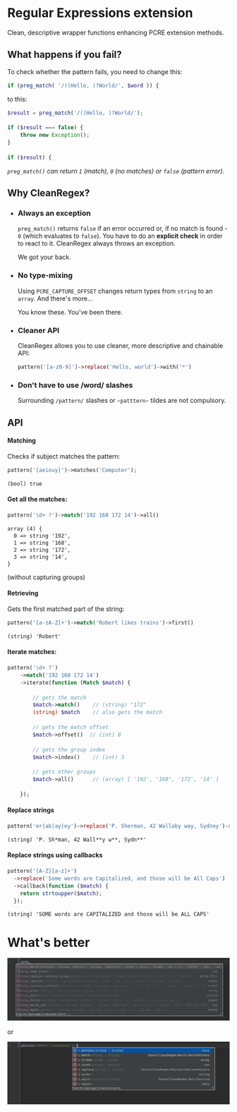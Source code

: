 # Regular Expressions extension

Clean, descriptive wrapper functions enhancing PCRE extension methods.


## What happens if you fail?
To check whether the pattern fails, you need to change this:
```php
if (preg_match( '/((Hello, )?World/', $word )) {
```

to this:

```php
$result = preg_match('/((Hello, )?World/');

if ($result === false) {
    throw new Exception();
}

if ($result) {
```
*`preg_match()`  can return `1` (match), `0` (no matches) or `false` (pattern error).*

## Why CleanRegex?

* ###  Always an exception
  `preg_match()` returns `false` if an error occurred or, if no match is found - `0` (which evaluates to `false`).  You have to do an **explicit check** in order to react to it. CleanRegex always throws an exception. 

  We got your back.

* ### No type-mixing
  Using `PCRE_CAPTURE_OFFSET` changes return types from `string` to an `array`. And there's more...

  You know these. You've been there.

* ### Cleaner API

  CleanRegex allows you to use cleaner, more descriptive and chainable API:

  ```php
  pattern('[a-z0-9]')->replace('Hello, world')->with('*')
  ```
  
* ### Don't have to use /word/ slashes
  Surrounding `/pattern/` slashes or `~patttern~` tildes are not compulsory. 
  
## API

#### Matching

Checks if subject matches the pattern:
```php
pattern('[aeiouy]')->matches('Computer');
```
```
(bool) true
```

#### Get all the matches:
```php
pattern('\d+ ?')->match('192 168 172 14')->all()
```
```
array (4) {
  0 => string '192',
  1 => string '168',
  2 => string '172',
  3 => string '14',
}
```
(without capturing groups)

#### Retrieving

Gets the first matched part of the string:
```php
pattern('[a-zA-Z]+')->match('Robert likes trains')->first()
```
```
(string) 'Robert'
```

#### Iterate matches:
```php
pattern('\d+ ?')
    ->match('192 168 172 14')
    ->iterate(function (Match $match) {

        // gets the match
        $match->match()    // (string) "172"
        (string) $match    // also gets the match

        // gets the match offset 
        $match->offset()  // (int) 8
        
        // gets the group index
        $match->index()    // (int) 3

        // gets other groups
        $match->all()      // (array) [ '192', '168', '172', '14' ]

    });
```

#### Replace strings

```php
pattern('er|ab|ay|ey')->replace('P. Sherman, 42 Wallaby way, Sydney')->with('*')
```
```
(string) 'P. Sh*man, 42 Wall**y w**, Sydn**'
```

#### Replace strings using callbacks

```php
pattern('[A-Z][a-z]+')
  ->replace('Some words are Capitalized, and those will be All Caps')
  ->callback(function ($match) {
    return strtoupper($match);
  });
```
```
(string) 'SOME words are CAPITALIZED and those will be ALL CAPS'
```

# What's better
![Ugly api](php.api.png)

or

![Pretty api](clean.api.png)
